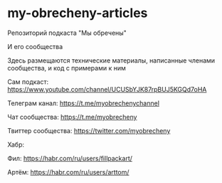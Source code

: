 # my-obrecheny-articles
Репозиторий подкаста "Мы обречены"

И его сообщества

Здесь размещаются технические материалы, написанные членами сообщества, и код с примерами к ним

Сам подкаст: https://www.youtube.com/channel/UCUSbYJK87rpBUJ5KGQd7oHA

Телеграм канал: https://t.me/myobrechenychannel

Чат сообщества: https://t.me/myobrecheny

Твиттер сообщества: https://twitter.com/myobrecheny

Хабр:

  Фил: https://habr.com/ru/users/fillpackart/

  Артём: https://habr.com/ru/users/arttom/

